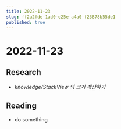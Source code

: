 ```yaml
---
title: 2022-11-23
slug: ff2a2fde-1ad0-e25e-a4a0-f23878b55de1
published: true
---
```


# 2022-11-23

## Research

* *knowledge/StackView 의 크기 계산하기*

## Reading

* do something

